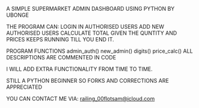 A SIMPLE SUPERMARKET ADMIN DASHBOARD USING PYTHON BY UBONGE

THE PROGRAM CAN: 
    LOGIN IN AUTHORISED USERS
    ADD NEW AUTHORISED USERS
    CALCULATE TOTAL GIVEN THE QUNTITY AND PRICES
KEEPS RUNNING TILL YOU END IT.

PROGRAM FUNCTIONS 
    admin_auth()
    new_admin()
    digits()
    price_calc()
ALL DESCRIPTIONS ARE COMMENTED IN CODE

I WILL ADD EXTRA FUNCTIONALITY FROM TIME TO TIME.

STILL A PYTHON BEGINNER SO FORKS AND CORRECTIONS ARE APPRECIATED

YOU CAN  CONTACT ME VIA: railing_00flotsam@icloud.com
